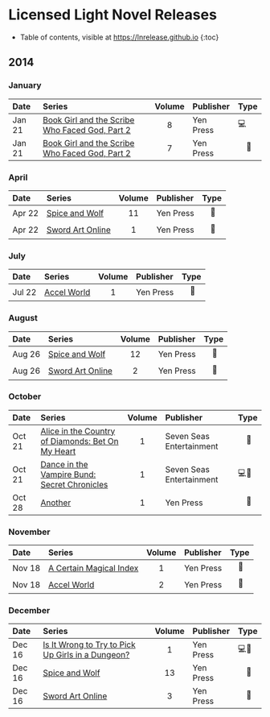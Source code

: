 # Licensed Light Novel Releases

- Table of contents, visible at https://lnrelease.github.io
{:toc}

## 2014

### January

Date|Series|Volume|Publisher|Type|
:---|:---|:---:|:---|---|
Jan 21|[Book Girl and the Scribe Who Faced God, Part 2](https://yenpress.com/titles/9780316245999-book-girl-and-the-scribe-who-faced-god-part-2-light-novel)|8|Yen Press|💻<span style="visibility: hidden">📖</span>|
Jan 21|[Book Girl and the Scribe Who Faced God, Part 2](https://yenpress.com/titles/9780316076982-book-girl-and-the-scribe-who-faced-god-part-2-light-novel)|7|Yen Press|<span style="visibility: hidden">💻</span>📖|

### April

Date|Series|Volume|Publisher|Type|
:---|:---|:---:|:---|---|
Apr 22|[Spice and Wolf](https://yenpress.com/titles/9780316324274-spice-and-wolf-vol-11-light-novel-side-colors-ii)|11|Yen Press|<span style="visibility: hidden">💻</span>📖|
Apr 22|[Sword Art Online](https://yenpress.com/titles/9780316371247-sword-art-online-1-aincrad-light-novel)|1|Yen Press|<span style="visibility: hidden">💻</span>📖|

### July

Date|Series|Volume|Publisher|Type|
:---|:---|:---:|:---|---|
Jul 22|[Accel World](https://yenpress.com/titles/9780316376730-accel-world-vol-1-light-novel-kuroyukihime-s-return)|1|Yen Press|<span style="visibility: hidden">💻</span>📖|

### August

Date|Series|Volume|Publisher|Type|
:---|:---|:---:|:---|---|
Aug 26|[Spice and Wolf](https://yenpress.com/titles/9780316324328-spice-and-wolf-vol-12-light-novel)|12|Yen Press|<span style="visibility: hidden">💻</span>📖|
Aug 26|[Sword Art Online](https://yenpress.com/titles/9780316376815-sword-art-online-2-aincrad-light-novel)|2|Yen Press|<span style="visibility: hidden">💻</span>📖|

### October

Date|Series|Volume|Publisher|Type|
:---|:---|:---:|:---|---|
Oct 21|[Alice in the Country of Diamonds: Bet On My Heart](https://sevenseasentertainment.com/books/alice-in-the-country-of-diamonds-bet-on-my-heart/)|1|Seven Seas Entertainment|<span style="visibility: hidden">💻</span>📖|
Oct 21|[Dance in the Vampire Bund: Secret Chronicles](https://sevenseasentertainment.com/books/dance-in-the-vampire-bund-secret-chronicles/)|1|Seven Seas Entertainment|💻📖|
Oct 28|[Another](https://yenpress.com/titles/9780316339100-another-light-novel)|1|Yen Press|<span style="visibility: hidden">💻</span>📖|

### November

Date|Series|Volume|Publisher|Type|
:---|:---|:---:|:---|---|
Nov 18|[A Certain Magical Index](https://yenpress.com/titles/9780316339124-a-certain-magical-index-vol-1-light-novel)|1|Yen Press|<span style="visibility: hidden">💻</span>📖|
Nov 18|[Accel World](https://yenpress.com/titles/9780316296366-accel-world-vol-2-light-novel-the-red-storm-princess)|2|Yen Press|<span style="visibility: hidden">💻</span>📖|

### December

Date|Series|Volume|Publisher|Type|
:---|:---|:---:|:---|---|
Dec 16|[Is It Wrong to Try to Pick Up Girls in a Dungeon?](https://yenpress.com/titles/9780316339155-is-it-wrong-to-try-to-pick-up-girls-in-a-dungeon-vol-1-light-novel)|1|Yen Press|💻📖|
Dec 16|[Spice and Wolf](https://yenpress.com/titles/9780316336611-spice-and-wolf-vol-13-light-novel-side-colors-iii)|13|Yen Press|<span style="visibility: hidden">💻</span>📖|
Dec 16|[Sword Art Online](https://yenpress.com/titles/9780316296427-sword-art-online-3-fairy-dance-light-novel)|3|Yen Press|<span style="visibility: hidden">💻</span>📖|
